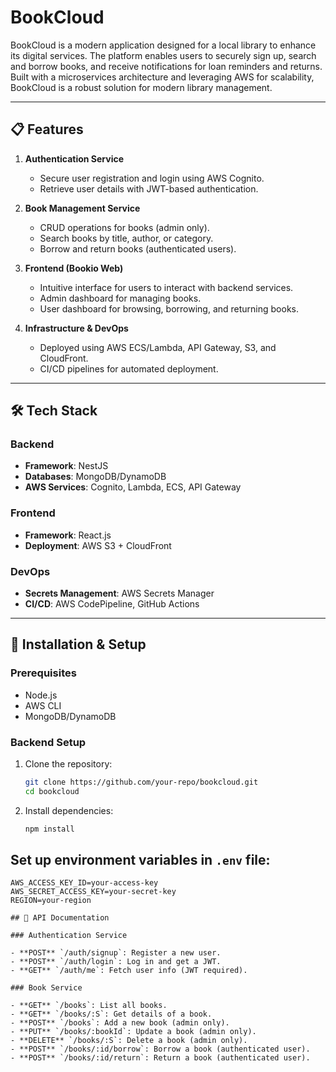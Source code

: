 # BookCloud

BookCloud is a modern application designed for a local library to enhance its digital services. The platform enables users to securely sign up, search and borrow books, and receive notifications for loan reminders and returns. Built with a microservices architecture and leveraging AWS for scalability, BookCloud is a robust solution for modern library management.

---

## 📋 Features

1. **Authentication Service**
   - Secure user registration and login using AWS Cognito.
   - Retrieve user details with JWT-based authentication.

2. **Book Management Service**
   - CRUD operations for books (admin only).
   - Search books by title, author, or category.
   - Borrow and return books (authenticated users).

3. **Frontend (Bookio Web)**
   - Intuitive interface for users to interact with backend services.
   - Admin dashboard for managing books.
   - User dashboard for browsing, borrowing, and returning books.

4. **Infrastructure & DevOps**
   - Deployed using AWS ECS/Lambda, API Gateway, S3, and CloudFront.
   - CI/CD pipelines for automated deployment.

---

## 🛠️ Tech Stack

### Backend
- **Framework**: NestJS
- **Databases**: MongoDB/DynamoDB
- **AWS Services**: Cognito, Lambda, ECS, API Gateway

### Frontend
- **Framework**: React.js
- **Deployment**: AWS S3 + CloudFront

### DevOps
- **Secrets Management**: AWS Secrets Manager
- **CI/CD**: AWS CodePipeline, GitHub Actions

---

## 🚀 Installation & Setup

### Prerequisites
- Node.js
- AWS CLI
- MongoDB/DynamoDB

### Backend Setup

1. Clone the repository:
   ```bash
   git clone https://github.com/your-repo/bookcloud.git  
   cd bookcloud  
2. Install dependencies:
   ```bash
   npm install

## Set up environment variables in `.env` file:

```env
AWS_ACCESS_KEY_ID=your-access-key  
AWS_SECRET_ACCESS_KEY=your-secret-key  
REGION=your-region

## 📖 API Documentation

### Authentication Service

- **POST** `/auth/signup`: Register a new user.
- **POST** `/auth/login`: Log in and get a JWT.
- **GET** `/auth/me`: Fetch user info (JWT required).

### Book Service

- **GET** `/books`: List all books.
- **GET** `/books/:S`: Get details of a book.
- **POST** `/books`: Add a new book (admin only).
- **PUT** `/books/:bookId`: Update a book (admin only).
- **DELETE** `/books/:S`: Delete a book (admin only).
- **POST** `/books/:id/borrow`: Borrow a book (authenticated user).
- **POST** `/books/:id/return`: Return a book (authenticated user).

